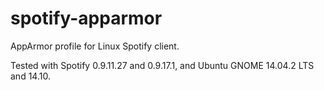 spotify-apparmor
================

AppArmor profile for Linux Spotify client.

Tested with Spotify 0.9.11.27 and 0.9.17.1, and Ubuntu GNOME 14.04.2 LTS and 14.10.
